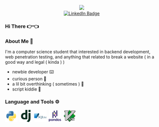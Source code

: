 
<div id="header" align="center">
  <img src="https://media.giphy.com/media/v1.Y2lkPTc5MGI3NjExN3FoeHBvMXR2OXk2aWRnbWxwZGE0NTFjczAwd2trOGsxbGg4M290aCZlcD12MV9pbnRlcm5hbF9naWZfYnlfaWQmY3Q9Zw/gF9K64Q5SS9Ak/giphy.gif" width="100"/>
  <div id="badges">
  <a href="https://www.linkedin.com/in/raihan-faza-393618207/">
    <img src="https://img.shields.io/badge/LinkedIn-blue?style=for-the-badge&logo=linkedin&logoColor=white" alt="LinkedIn Badge"/>
  </a>
</div>
</div>

### Hi There 👉👈

### About Me 🍉
I'm a computer science student that interested in backend development, web penetration testing, and anything that related to break a website ( in a good way and legal ( kinda ) )
- newbie developer ⌨️
- curious person 🧩
- a lil bit overthinking ( sometimes ) 💊
- script kiddie 📄

### Language and Tools ⚙ 
<div>
    <img src="https://github.com/devicons/devicon/blob/master/icons/python/python-original.svg" title="Python" alt="Python" width="40" height="40"/>&nbsp;
    <img src="https://github.com/devicons/devicon/blob/master/icons/django/django-plain.svg" title="Django" alt="Django" width="40" height="40"/>&nbsp;
    <img src="https://github.com/devicons/devicon/blob/master/icons/sqlite/sqlite-original-wordmark.svg" title="Django" alt="Django" width="40" height="40"/>&nbsp;
    <img src="https://github.com/devicons/devicon/blob/master/icons/pandas/pandas-original-wordmark.svg" title="Django" alt="Django" width="40" height="40"/>&nbsp;
    <img src="https://github.com/devicons/devicon/blob/master/icons/vim/vim-original.svg" title="Django" alt="Django" width="40" height="40"/>&nbsp;
</div>
